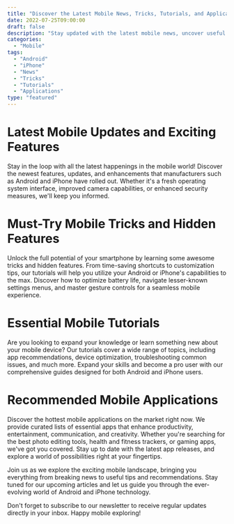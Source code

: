 ```yaml
---
title: "Discover the Latest Mobile News, Tricks, Tutorials, and Applications"
date: 2022-07-25T09:00:00
draft: false
description: "Stay updated with the latest mobile news, uncover useful tricks and tutorials, and explore must-have applications for Android and iPhone users."
categories:
  - "Mobile"
tags:
  - "Android"
  - "iPhone"
  - "News"
  - "Tricks"
  - "Tutorials"
  - "Applications"
type: "featured"
---
```


# Latest Mobile Updates and Exciting Features

Stay in the loop with all the latest happenings in the mobile world! Discover the newest features, updates, and enhancements that manufacturers such as Android and iPhone have rolled out. Whether it's a fresh operating system interface, improved camera capabilities, or enhanced security measures, we'll keep you informed.

# Must-Try Mobile Tricks and Hidden Features

Unlock the full potential of your smartphone by learning some awesome tricks and hidden features. From time-saving shortcuts to customization tips, our tutorials will help you utilize your Android or iPhone's capabilities to the max. Discover how to optimize battery life, navigate lesser-known settings menus, and master gesture controls for a seamless mobile experience.

# Essential Mobile Tutorials

Are you looking to expand your knowledge or learn something new about your mobile device? Our tutorials cover a wide range of topics, including app recommendations, device optimization, troubleshooting common issues, and much more. Expand your skills and become a pro user with our comprehensive guides designed for both Android and iPhone users.

# Recommended Mobile Applications

Discover the hottest mobile applications on the market right now. We provide curated lists of essential apps that enhance productivity, entertainment, communication, and creativity. Whether you're searching for the best photo editing tools, health and fitness trackers, or gaming apps, we've got you covered. Stay up to date with the latest app releases, and explore a world of possibilities right at your fingertips.

Join us as we explore the exciting mobile landscape, bringing you everything from breaking news to useful tips and recommendations. Stay tuned for our upcoming articles and let us guide you through the ever-evolving world of Android and iPhone technology.

Don't forget to subscribe to our newsletter to receive regular updates directly in your inbox. Happy mobile exploring!
